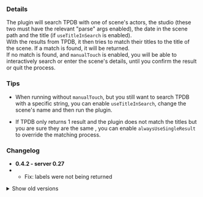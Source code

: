 ### Details

The plugin will search TPDB with one of scene's actors, the studio (these two must have the relevant "parse" args enabled), the date in the scene path and the title (if `useTitleInSearch` is enabled).  
With the results from TPDB, it then tries to match their titles to the title of the scene. If a match is found, it will be returned.  
If no match is found, and `manualTouch` is enabled, you will be able to interactively search or enter the scene's details, until you confirm the result or quit the process.

### Tips

- When running without `manualTouch`, but you still want to search TPDB with a specific string, you can enable `useTitleInSearch`, change the scene's name and then run the plugin.

- If TPDB only returns 1 result and the plugin does not match the titles but you are sure they are the same , you can enable `alwaysUseSingleResult` to override the matching process.

### Changelog

- **0.4.2 - server 0.27**
- - Fix: labels were not being returned

<details>
  <summary>Show old versions</summary>
  
- **0.4.1 - server 0.27**
- - Added API key support for 0.4.0 series (see 0.3.2).

- **0.4.0 - server 0.27**
- - Added support for porn-vault 0.27

- **0.3.2 - server 0.26**
- - As of 15/04/2021, an API key is required. See `args.apiKey`

</details>
